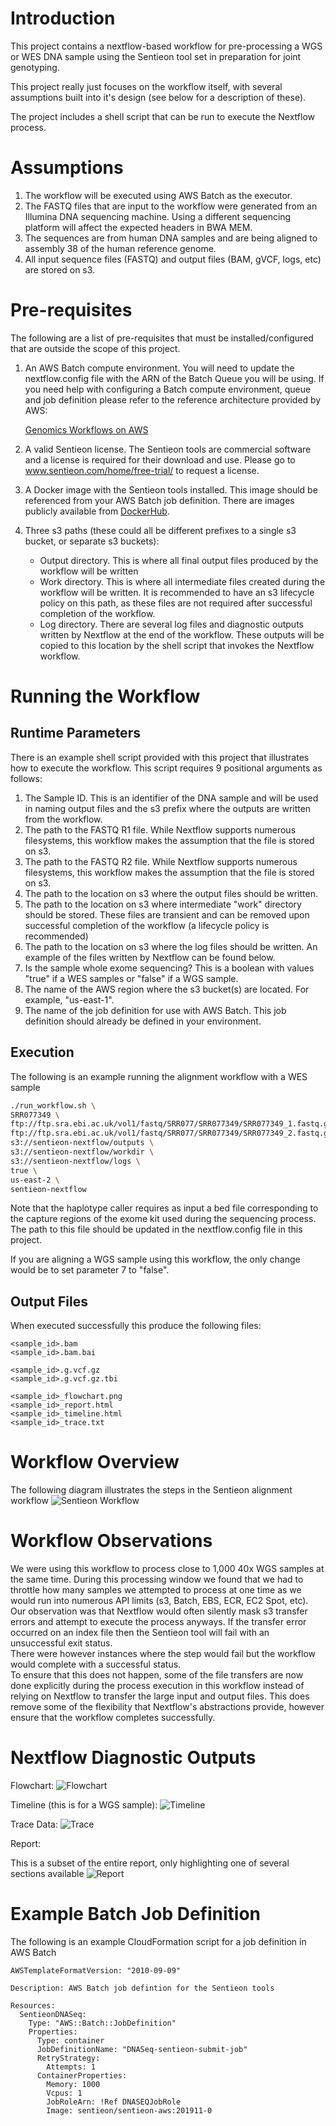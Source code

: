 # Introduction
This project contains a nextflow-based workflow for pre-processing a WGS or WES DNA sample using the Sentieon tool set in preparation for joint genotyping.  

This project really just focuses on the workflow itself, with several assumptions built into it's design (see below for a description of these).

The project includes a shell script that can be run to execute the Nextflow process.

# Assumptions

1. The workflow will be executed using AWS Batch as the executor.
1. The FASTQ files that are input to the workflow were generated from an Illumina DNA sequencing machine.  Using a different sequencing platform will affect the expected headers in BWA MEM.
1. The sequences are from human DNA samples and are being aligned to assembly 38 of the human reference genome.
1. All input sequence files (FASTQ) and output files (BAM, gVCF, logs, etc) are stored on s3.

# Pre-requisites
The following are a list of pre-requisites that must be installed/configured that are outside the scope of this project.

1. An AWS Batch compute environment.  You will need to update the nextflow.config file with the ARN of the Batch Queue you will be using.  If you need help with configuring a Batch compute environment, queue and job definition please refer to the reference architecture provided by AWS:

   [Genomics Workflows on AWS](https://docs.opendata.aws/genomics-workflows/orchestration/nextflow/nextflow-overview/)

1. A valid Sentieon license.  The Sentieon tools are commercial software and a license is required for their download and use. Please go to www.sentieon.com/home/free-trial/ to request a license.

1. A Docker image with the Sentieon tools installed.  This image should be referenced from your AWS Batch job definition.  There are images publicly available from [DockerHub](https://hub.docker.com/r/sentieon/sentieon-aws).

1. Three s3 paths (these could all be different prefixes to a single s3 bucket, or separate s3 buckets):
   - Output directory.  This is where all final output files produced by the workflow will be written
   - Work directory.  This is where all intermediate files created during the workflow will be written.  It is recommended to have an s3 lifecycle policy on this path, as these files are not required after successful completion of the workflow.
   - Log directory.  There are several log files and diagnostic outputs written by Nextflow at the end of the workflow.  These outputs will be copied to this location by the shell script that invokes the Nextflow workflow.

# Running the Workflow

## Runtime Parameters 
There is an example shell script provided with this project that illustrates how to execute the workflow.  This script requires 9 positional arguments as follows:
1. The Sample ID.  This is an identifier of the DNA sample and will be used in naming output files and the s3 prefix where the outputs are written from the workflow.
1. The path to the FASTQ R1 file.  While Nextflow supports numerous filesystems, this workflow makes the assumption that the file is stored on s3.
1. The path to the FASTQ R2 file.  While Nextflow supports numerous filesystems, this workflow makes the assumption that the file is stored on s3.
1. The path to the location on s3 where the output files should be written.
1. The path to the location on s3 where intermediate "work" directory should be stored.  These files are transient and can be removed upon successful completion of the workflow (a lifecycle policy is recommended)
1. The path to the location on s3 where the log files should be written.  An example of the files written by Nextflow can be found below.
1. Is the sample whole exome sequencing?  This is a boolean with values "true" if a WES samples or "false" if a WGS sample.
1. The name of the AWS region where the s3 bucket(s) are located.  For example, "us-east-1".
1. The name of the job definition for use with AWS Batch.  This job definition should already be defined in your environment.

## Execution

The following is an example running the alignment workflow with a WES sample
```bash
./run_workflow.sh \
SRR077349 \
ftp://ftp.sra.ebi.ac.uk/vol1/fastq/SRR077/SRR077349/SRR077349_1.fastq.gz \
ftp://ftp.sra.ebi.ac.uk/vol1/fastq/SRR077/SRR077349/SRR077349_2.fastq.gz \
s3://sentieon-nextflow/outputs \
s3://sentieon-nextflow/workdir \
s3://sentieon-nextflow/logs \
true \
us-east-2 \
sentieon-nextflow
```

Note that the haplotype caller requires as input a bed file corresponding to the capture regions of the exome kit used during the sequencing process.
The path to this file should be updated in the nextflow.config file in this project.

If you are aligning a WGS sample using this workflow, the only change would be to set parameter 7 to "false".

## Output Files

When executed successfully this produce the following files:

```
<sample_id>.bam
<sample_id>.bam.bai

<sample_id>.g.vcf.gz
<sample_id>.g.vcf.gz.tbi

<sample_id>_flowchart.png
<sample_id>_report.html
<sample_id>_timeline.html
<sample_id>_trace.txt
```


# Workflow Overview

The following diagram illustrates the steps in the Sentieon alignment workflow
![Sentieon Workflow](sentieon_workflow.png)

# Workflow Observations

We were using this workflow to process close to 1,000 40x WGS samples at the same time. 
During this processing window we found that we had to throttle how many samples we attempted to process at one time as we would run into numerous API limits (s3, Batch, EBS, ECR, EC2 Spot, etc).  
Our observation was that Nextflow would often silently mask s3 transfer errors and attempt to execute the process anyways.
If the transfer error occurred on an index file then the Sentieon tool will fail with an unsuccessful exit status.  
There were however instances where the step would fail but the workflow would complete with a successful status.  
To ensure that this does not happen, some of the file transfers are now done explicitly during the process execution in this workflow instead of relying on Nextflow to transfer the large input and output files.
This does remove some of the flexibility that Nextflow's abstractions provide, however ensure that the workflow completes successfully.

# Nextflow Diagnostic Outputs

Flowchart:
![Flowchart](outputs_flowchart.png)


Timeline (this is for a WGS sample):
![Timeline](outputs_timeline.png)


Trace Data:
![Trace](outputs_trace.png)


Report:

This is a subset of the entire report, only highlighting one of several sections available
![Report](outputs_report.png)

# Example Batch Job Definition

The following is an example CloudFormation script for a job definition in AWS Batch

```
AWSTemplateFormatVersion: "2010-09-09"

Description: AWS Batch job defintion for the Sentieon tools

Resources:
  SentieonDNASeq:
    Type: "AWS::Batch::JobDefinition"
    Properties:
      Type: container
      JobDefinitionName: "DNASeq-sentieon-submit-job"
      RetryStrategy:
        Attempts: 1
      ContainerProperties:
        Memory: 1000
        Vcpus: 1
        JobRoleArn: !Ref DNASEQJobRole
        Image: sentieon/sentieon-aws:201911-0
```